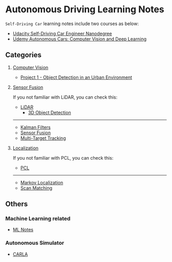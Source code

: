 # Autonomous Driving Learning Notes

`Self-Driving Car` learning notes include two courses as below:

- [Udacity Self-Driving Car Engineer Nanodegree](https://www.udacity.com/course/self-driving-car-engineer-nanodegree--nd013)
- [Udemy Autonomous Cars: Computer Vision and Deep Learning](https://www.udemy.com/autonomous-cars-deep-learning-and-computer-vision-in-python/)

## Categories

1. [Computer Vision](https://github.com/kaka-lin/autonomous-driving-notes/tree/master/Computer%20Vision)
    - [Project 1 - Object Detection in an Urban Environment](https://github.com/kaka-lin/nd013-c1-vision-starter)

2. [Sensor Fusion](https://github.com/kaka-lin/autonomous-driving-notes/tree/master/Sensor%20Fusion%20and%20Tracking)

    If you not familiar with LiDAR, you can check this:
    - [LiDAR](https://github.com/kaka-lin/autonomous-driving-notes/tree/master/LiDAR)
      - [3D Object Detection](https://github.com/kaka-lin/autonomous-driving-notes/tree/master/LiDAR/3D%20Object%20Detection)

    ---

    - [Kalman Filters](https://github.com/kaka-lin/autonomous-driving-notes/tree/master/Sensor%20Fusion%20and%20Tracking/Kalman%20Filters)
    - [Sensor Fusion](https://github.com/kaka-lin/autonomous-driving-notes/tree/master/Sensor%20Fusion%20and%20Tracking/Sensor%20Fusion)
    - [Multi-Target Tracking](https://github.com/kaka-lin/autonomous-driving-notes/tree/master/Sensor%20Fusion%20and%20Tracking/Multi-Target%20Tracking)

3. [Localization](https://github.com/kaka-lin/autonomous-driving-notes/tree/master/Localization)

    If you not familiar with PCL, you can check this:
    - [PCL](https://github.com/kaka-lin/autonomous-driving-notes/tree/master/PCL)

    ---

    - [Markov Localization](https://github.com/kaka-lin/autonomous-driving-notes/tree/master/Localization/Markov%20Localization)
    - [Scan Matching](https://github.com/kaka-lin/autonomous-driving-notes/tree/master/Localization/Scan%20Matching)


## Others

### Machine Learning related

- [ML Notes](https://github.com/kaka-lin/ML-Notes)

### Autonomous Simulator

- [CARLA](https://github.com/kaka-lin/autonomous-driving-notes/tree/master/CARLA)
